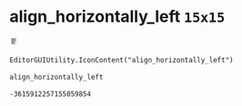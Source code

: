 # align_horizontally_left `15x15`
<img src="/img/align_horizontally_left.png" width=15 height=15>

``` CSharp
EditorGUIUtility.IconContent("align_horizontally_left")
```
```
align_horizontally_left
```
```
-3615912257155059854
```
